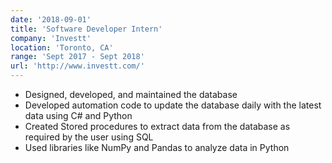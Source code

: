 ```yaml
---
date: '2018-09-01'
title: 'Software Developer Intern'
company: 'Investt'
location: 'Toronto, CA'
range: 'Sept 2017 - Sept 2018'
url: 'http://www.investt.com/'
---
```


- Designed, developed, and maintained the database
- Developed automation code to update the database daily with the latest data using C# and Python
- Created Stored procedures to extract data from the database as required by the user using SQL
- Used libraries like NumPy and Pandas to analyze data in Python
